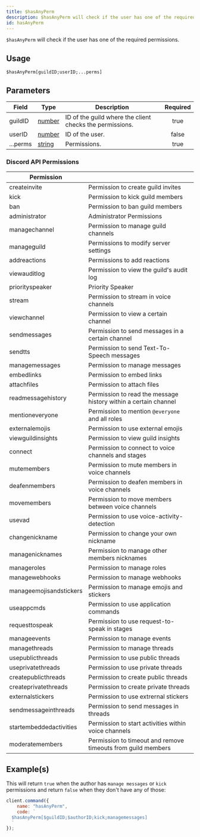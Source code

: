 ```yaml
---
title: $hasAnyPerm
description: $hasAnyPerm will check if the user has one of the required permissions.
id: hasAnyPerm
---
```


`$hasAnyPerm` will check if the user has one of the required permissions.

## Usage

```aoi
$hasAnyPerm[guildID;userID;...perms]
```

## Parameters

| Field    | Type                                                                                              | Description                                              | Required |
| -------- | ------------------------------------------------------------------------------------------------- | -------------------------------------------------------- | :------: |
| guildID  | [number](https://developer.mozilla.org/en-US/docs/Web/JavaScript/Reference/Global_Objects/Number) | ID of the guild where the client checks the permissions. |   true   |
| userID   | [number](https://developer.mozilla.org/en-US/docs/Web/JavaScript/Reference/Global_Objects/Number) | ID of the user.                                          |  false   |
| ...perms | [string](https://developer.mozilla.org/en-US/docs/Web/JavaScript/Reference/Global_Objects/String) | Permissions.                                             |   true   |

### Discord API Permissions

| Permission              |                                                                 |
| ----------------------- | --------------------------------------------------------------- |
| createinvite            | Permission to create guild invites                              |
| kick                    | Permission to kick guild members                                |
| ban                     | Permission to ban guild members                                 |
| administrator           | Administrator Permissions                                       |
| managechannel           | Permission to manage guild channels                             |
| manageguild             | Permissions to modify server settings                           |
| addreactions            | Permissions to add reactions                                    |
| viewauditlog            | Permission to view the guild's audit log                        |
| priorityspeaker         | Priority Speaker                                                |
| stream                  | Permission to stream in voice channels                          |
| viewchannel             | Permission to view a certain channel                            |
| sendmessages            | Permission to send messages in a certain channel                |
| sendtts                 | Permission to send Text-To-Speech messages                      |
| managemessages          | Permission to manage messages                                   |
| embedlinks              | Permission to embed links                                       |
| attachfiles             | Permission to attach files                                      |
| readmessagehistory      | Permission to read the message history within a certain channel |
| mentioneveryone         | Permission to mention `@everyone` and all roles                 |
| externalemojis          | Permission to use external emojis                               |
| viewguildinsights       | Permission to view guild insights                               |
| connect                 | Permission to connect to voice channels and stages              |
| mutemembers             | Permission to mute members in voice channels                    |
| deafenmembers           | Permission to deafen members in voice channels                  |
| movemembers             | Permission to move members between voice channels               |
| usevad                  | Permission to use voice-activity-detection                      |
| changenickname          | Permission to change your own nickname                          |
| managenicknames         | Permission to manage other members nicknames                    |
| manageroles             | Permission to manage roles                                      |
| managewebhooks          | Permission to manage webhooks                                   |
| manageemojisandstickers | Permission to manage emojis and stickers                        |
| useappcmds              | Permission to use application commands                          |
| requesttospeak          | Permission to use request-to-speak in stages                    |
| manageevents            | Permission to manage events                                     |
| managethreads           | Permission to manage threads                                    |
| usepublicthreads        | Permission to use public threads                                |
| useprivatethreads       | Permission to use private threads                               |
| createpublicthreads     | Permission to create public threads                             |
| createprivatethreads    | Permission to create private threads                            |
| externalstickers        | Permission to use extrernal stickers                            |
| sendmessageinthreads    | Permission to send messages in threads                          |
| startembeddedactivities | Permission to start activities within voice channels            |
| moderatemembers         | Permission to timeout and remove timeouts from guild members    |

## Example(s)

This will return `true` when the author has `manage messages` or `kick` permissions and return `false` when they don't
have any of those:

```javascript
client.command({
    name: "hasAnyPerm",
    code: `
  $hasAnyPerm[$guildID;$authorID;kick;managemessages]
  `
});
```
